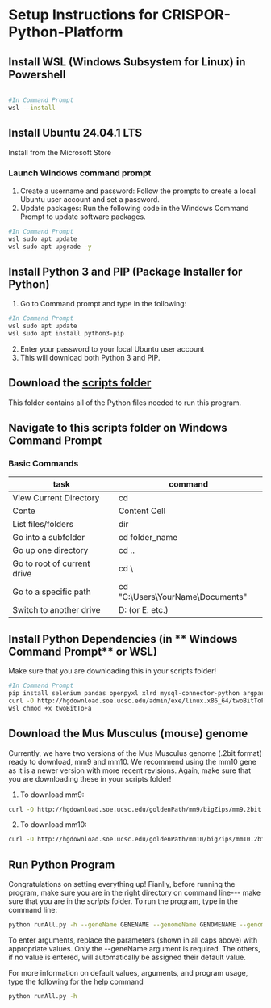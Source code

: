 # Setup Instructions for CRISPOR-Python-Platform

## Install WSL (Windows Subsystem for Linux) in **Powershell**

```bash

#In Command Prompt
wsl --install

```

## Install Ubuntu 24.04.1 LTS 
Install from the Microsoft Store

### Launch Windows command prompt
1. Create a username and password: Follow the prompts to create a local Ubuntu user account and set a password.
2. Update packages: Run the following code in the Windows Command Prompt to update software packages.
```bash
#In Command Prompt 
wsl sudo apt update
wsl sudo apt upgrade -y
```
## Install Python 3 and PIP (Package Installer for Python)
1. Go to Command prompt and type in the following:
```bash
#In Command Prompt
wsl sudo apt update
wsl sudo apt install python3-pip
```
2. Enter your password to your local Ubuntu user account
3. This will download both Python 3 and PIP.
   
## Download the [scripts folder](scripts) 
This folder contains all of the Python files needed to run this program. 

## Navigate to this scripts folder on Windows Command Prompt
### Basic Commands 
| task  | command |
| ------------- | ------------- |
| View Current Directory  | cd  |
| Conte  | Content Cell  |
|List files/folders | dir |
|Go into a subfolder	| cd folder_name|
|Go up one directory	| cd .. |
|Go to root of current drive	| cd \ |
|Go to a specific path	| cd "C:\Users\YourName\Documents" |
|Switch to another drive	| D: (or E: etc.) |

## Install Python Dependencies (in ** Windows Command Prompt** or WSL)
Make sure that you are downloading this in your scripts folder!
```bash
#In Command Prompt
pip install selenium pandas openpyxl xlrd mysql-connector-python argparse
curl -O http://hgdownload.soe.ucsc.edu/admin/exe/linux.x86_64/twoBitToFa
wsl chmod +x twoBitToFa
```

## Download the Mus Musculus (mouse) genome 
Currently, we have two versions of the Mus Musculus genome (.2bit format) ready to download, mm9 and mm10. We recommend using the mm10 gene as it is a newer version with more recent revisions.
Again, make sure that you are downloading these in your scripts folder!
1. To download mm9:
```bash
curl -O http://hgdownload.soe.ucsc.edu/goldenPath/mm9/bigZips/mm9.2bit
```
2. To download mm10:
```bash
curl -O http://hgdownload.soe.ucsc.edu/goldenPath/mm10/bigZips/mm10.2bit
```

## Run Python Program
Congratulations on setting everything up!
Fianlly, before running the program, make sure you are in the right directory on command line--- make sure that you are in the *scripts* folder.
To run the program, type in the command line:
```bash
python runAll.py -h --geneName GENENAME --genomeName GENOMENAME --genomeVers GENOMEVERS --tss TSS --lb LB --ub UB --mit MIT --doench DOENCH --offtarget OFFTARGET
```
To enter arguments, replace the parameters (shown in all caps above) with appropriate values.
Only the --geneName argument is required. The others, if no value is entered, will automatically be assigned their default value.

For more information on default values, arguments, and program usage, type the following for the help command
```bash
python runAll.py -h
```
